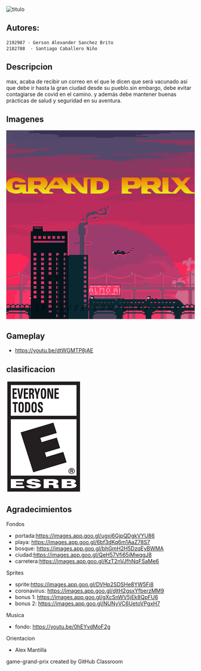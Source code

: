 

![titulo](https://user-images.githubusercontent.com/54285794/108218578-c988ef80-7102-11eb-8e64-f80488316640.png)

## Autores:

    2192987 - Gerson Alexander Sanchez Brito
    2182788  - Santiago Caballero Niño

## Descripcion
max, acaba de recibir un correo en el que le dicen que será vacunado así que debe ir hasta la gran ciudad desde su pueblo.sin embargo, debe evitar contagiarse de covid en el camino. y además debe mantener buenas prácticas de salud y seguridad en su aventura. 

## Imagenes
![](game/data/new%20menu.jpg)

## Gameplay
- https://youtu.be/dtWGMTP8jAE

## clasificacion
![](game/data/800px-ESRB_2013_Everyone_Spanish_opt%20(1).png)


## Agradecimientos 
Fondos
- portada:https://images.app.goo.gl/ugxj6GjpQDgkVYU86
- playa: https://images.app.goo.gl/6bf3dKq6m1AaZ78S7
- bosque: https://images.app.goo.gl/bhGmH2H5DzqEyBWMA
- ciudad:https://images.app.goo.gl/QeH57Vfi65iMwqgJ8
- carretera:https://images.app.goo.gl/KzT2nVJfhNqFSaMe6

Sprites
- sprite:https://images.app.goo.gl/DVHp2SDSHe8YW5Fi8
- coronavirus: https://images.app.goo.gl/djtH2gsxYfberzMM9
- bonus 1: https://images.app.goo.gl/gXcSnWV5jEk8QpFU6
- bonus 2: https://images.app.goo.gl/NUNyVC6UetoVPgxH7

Musica
- fondo: https://youtu.be/0hEYvdMoF2g

Orientacion
- Alex Mantilla

game-grand-prix created by GitHub Classroom
